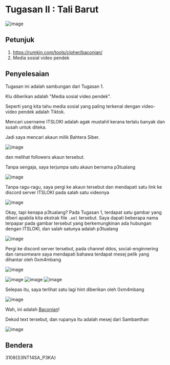 # Tugasan II : Tali Barut
![image](https://github.com/6E3372/3108CTF-Writeup/assets/129729880/dcc58903-f91d-403c-a1f6-963b8860ff89)

## Petunjuk
1. https://rumkin.com/tools/cipher/baconian/
2. Media sosial video pendek

## Penyelesaian
Tugasan ini adalah sambungan dari Tugasan 1.

Klu diberikan adalah "Media sosial video pendek".

Seperti yang kita tahu media sosial yang paling terkenal dengan video-video pendek adalah Tiktok.

Mencari username ITSLOKI adalah agak mustahil kerana terlalu banyak dan susah untuk diteka.

Jadi saya mencari akaun milik Bahtera Siber.

![image](https://github.com/6E3372/3108CTF-Writeup/assets/129729880/f769e39c-6c30-41b2-8fdd-743c48323448)

dan melihat followers akaun tersebut.

Tanpa sengaja, saya terjumpa satu akaun bernama p3tualang

![image](https://github.com/6E3372/3108CTF-Writeup/assets/129729880/e7aedc86-8d37-4290-a2fa-0ddc5827d799)

Tanpa ragu-ragu, saya pergi ke akaun tersebut dan mendapati satu link ke discord server ITSLOKI pada salah satu videonya

![image](https://github.com/6E3372/3108CTF-Writeup/assets/129729880/68d5ccf2-786c-45f2-8911-6110cd9dc8eb)

Okay, tapi kenapa p3tualang? Pada Tugasan 1, terdapat satu gambar yang diberi apabila kita ekstrak file `.eml` tersebut. Saya dapati beberapa nama terpapar pada gambar tersebut yang berkemungkinan ada hubungan dengan ITSLOKI, dan salah satunya adalah p3tualang

![image](https://github.com/6E3372/3108CTF-Writeup/assets/129729880/ea5c694c-b101-4628-88f7-94bf23b83f68)

Pergi ke discord server tersebut, pada channel ddos, social-enginnering dan ransomware saya mendapati bahawa terdapat mesej pelik yang dihantar oleh 0xm4mbang

![image](https://github.com/6D756E6972/3108CTF/assets/129729880/30419684-4cf6-4b8a-8d3b-3614f94cb545)

![image](https://github.com/6D756E6972/3108CTF/assets/129729880/74b7f294-6f04-4218-bab4-ebceee12f169)
![image](https://github.com/6D756E6972/3108CTF/assets/129729880/5186e122-66ce-42e9-9f1a-738ab3ecc840)
![image](https://github.com/6D756E6972/3108CTF/assets/129729880/a4d2c333-ad19-461e-8edf-89372a2fcacc)

Selepas itu, saya terlihat satu lagi hint diberikan oleh 0xm4mbang

![image](https://github.com/6D756E6972/3108CTF/assets/129729880/df8cfdc5-b556-43ac-a06a-37f9edef75a4)

Wah, ini adalah [Baconian](https://rumkin.com/tools/cipher/baconian/)! 

Dekod text tersebut, dan rupanya itu adalah mesej dari Sambanthan

![image](https://github.com/6D756E6972/3108CTF/assets/129729880/9936f0f6-f174-488c-ab2e-c4dda4580bc1)

## Bendera
3108{S3NT14SA_P3KA}
